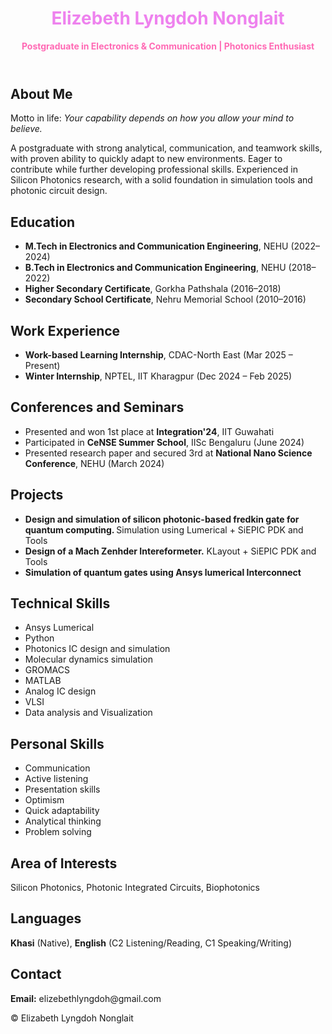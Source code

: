 <!DOCTYPE html>
<html lang="en">
<head>
  <meta charset="UTF-8" />
  <meta name="viewport" content="width=device-width, initial-scale=1.0" />
  <link rel="stylesheet" href="style.css" />
</head>
<body>
  <header>
    <h1 style="color:violet;">Elizebeth Lyngdoh Nonglait</h1>
    <p style="color:hotpink;"><strong>Postgraduate in Electronics & Communication | Photonics Enthusiast</strong></p>
  </header>

  <section>
    <h2>About Me</h2>
    <p>Motto in life: <em>Your capability depends on how you allow your mind to believe.</em></p>
    <p>A postgraduate with strong analytical, communication, and teamwork skills, with proven ability to quickly adapt to new environments. Eager to contribute while further developing professional skills. Experienced in Silicon Photonics research, with a solid foundation in simulation tools and photonic circuit design.</p>
  </section>

  <section>
    <h2>Education</h2>
    <ul>
      <li><strong>M.Tech in Electronics and Communication Engineering</strong>, NEHU (2022–2024)</li>
      <li><strong>B.Tech in Electronics and Communication Engineering</strong>, NEHU (2018–2022)</li>
      <li><strong>Higher Secondary Certificate</strong>, Gorkha Pathshala (2016–2018)</li>
      <li><strong>Secondary School Certificate</strong>, Nehru Memorial School (2010–2016)</li>
    </ul>
  </section>

  <section>
    <h2>Work Experience</h2>
    <ul>
      <li><strong>Work-based Learning Internship</strong>, CDAC-North East (Mar 2025 – Present)</li>
      <li><strong>Winter Internship</strong>, NPTEL, IIT Kharagpur (Dec 2024 – Feb 2025)</li>
    </ul>
  </section>

  <section>
    <h2>Conferences and Seminars</h2>
    <ul>
      <li>Presented and won 1st place at <strong>Integration'24</strong>, IIT Guwahati</li>
      <li>Participated in <strong>CeNSE Summer School</strong>, IISc Bengaluru (June 2024)</li>
      <li>Presented research paper and secured 3rd at <strong>National Nano Science Conference</strong>, NEHU (March 2024)</li>
    </ul>
  </section>

  <section>
    <h2>Projects</h2>
    <ul>
      <li><strong>Design and simulation of silicon photonic-based fredkin gate for quantum computing. </strong>  Simulation using Lumerical + SiEPIC PDK and Tools</li>
      <li><strong>Design of a Mach Zenhder Intereformeter.</strong> KLayout + SiEPIC PDK and Tools </li>
      <li><strong>Simulation of quantum gates using Ansys lumerical Interconnect</strong></li>
    </ul>
  </section>
     
  <section>
  <h2>Technical Skills</h2>
  <ul>
    <li>Ansys Lumerical</li>
    <li>Python</li>
    <li>Photonics IC design and simulation</li>
    <li>Molecular dynamics simulation</li>
    <li>GROMACS</li>
    <li>MATLAB</li>
    <li>Analog IC design</li>
    <li>VLSI</li>
    <li>Data analysis and Visualization</li>
  </ul>
</section>

<section>
  <h2>Personal Skills</h2>
  <ul>
    <li>Communication</li>
    <li>Active listening</li>
    <li>Presentation skills</li>
    <li>Optimism</li>
    <li>Quick adaptability</li>
    <li>Analytical thinking</li>
    <li>Problem solving</li>
  </ul>
</section>

<section>
  <h2>Area of Interests</h2>
  <p>Silicon Photonics, Photonic Integrated Circuits, Biophotonics</p>
</section>

<section>
  <h2>Languages</h2>
  <p><strong>Khasi</strong> (Native), <strong>English</strong> (C2 Listening/Reading, C1 Speaking/Writing)</p>
</section>

<section>
  <h2>Contact</h2>
  <p><strong>Email:</strong> elizebethlyngdoh@gmail.com</p>
</section>

<footer>
  <p>&copy; Elizabeth Lyngdoh Nonglait</p>
</footer>

</body>
</html>
